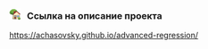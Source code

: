 <!-- ## Комбинирование регрессионного анализа и машинного обучения для повышения интерпретируемости модели -->

<!-- ### Описание проекта
https://achasovsky.github.io/advanced-regression/ -->

<!-- ### [<img src='docs/img/logo-house.png' valign='-0.1em' width='20'>](https://achasovsky.github.io/advanced-regression/) &nbsp; <a href='https://achasovsky.github.io/autoregression-boosting/'>Ссылка на описание проекта</a> -->

### [<img src='docs/img/logo-house.png' valign='-0.08em' width='20'>](https://achasovsky.github.io/advanced-regression/) &nbsp; Ссылка на описание проекта <br>
https://achasovsky.github.io/advanced-regression/
